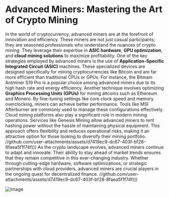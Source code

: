 # Advanced Miners: Mastering the Art of Crypto Mining
In the world of cryptocurrency, advanced miners are at the forefront of innovation and efficiency. These miners are not just casual participants; they are seasoned professionals who understand the nuances of crypto mining. They leverage their expertise in **ASIC hardware**, **GPU optimization**, and **cloud mining solutions** to maximize profitability.
One of the key strategies employed by advanced miners is the use of **Application-Specific Integrated Circuit (ASIC)** machines. These specialized devices are designed specifically for mining cryptocurrencies like Bitcoin and are far more efficient than traditional CPUs or GPUs. For instance, the Bitmain Antminer S19 Pro is a popular choice among advanced miners due to its high hash rate and energy efficiency.
Another technique involves optimizing **Graphics Processing Units (GPUs)** for mining altcoins such as Ethereum and Monero. By fine-tuning settings like core clock speed and memory overclocking, miners can achieve better performance. Tools like MSI Afterburner are commonly used to manage these configurations effectively.
Cloud mining platforms also play a significant role in modern mining operations. Services like Genesis Mining allow advanced miners to rent hashing power without the hassle of maintaining physical equipment. This approach offers flexibility and reduces operational risks, making it an attractive option for those looking to diversify their mining portfolio.
 //github.com/user-attachments/assets/d7419ec9-dc67-403f-bf28-8faea5f1f74f)))
As the crypto landscape evolves, advanced miners continue to adapt and innovate. Their ability to stay ahead of market trends ensures that they remain competitive in this ever-changing industry. Whether through cutting-edge hardware, software optimizations, or strategic partnerships with cloud providers, advanced miners are crucial players in the ongoing quest for decentralized finance.
 //github.com/user-attachments/assets/d7419ec9-dc67-403f-bf28-8faea5f1f74f)))


![Image](https://github.com/user-attachments/assets/d7419ec9-dc67-403f-bf28-8faea5f1f74f)